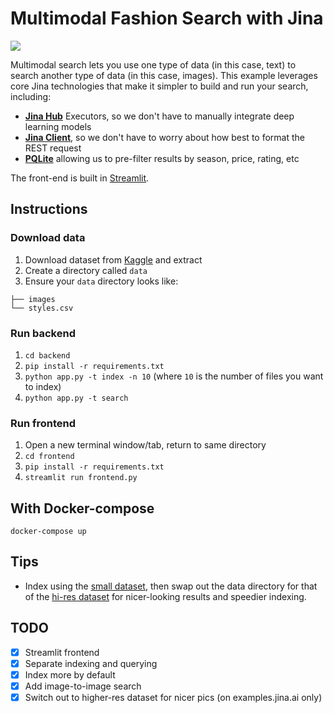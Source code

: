 # Multimodal Fashion Search with Jina

![](./demo.gif)

Multimodal search lets you use one type of data (in this case, text) to search another type of data (in this case, images). This example leverages core Jina technologies that make it simpler to build and run your search, including:

- **[Jina Hub](https://hub.jina.ai)** Executors, so we don't have to manually integrate deep learning models
- **[Jina Client](https://docs.jina.ai/api/jina.clients/)**, so we don't have to worry about how best to format the REST request
- **[PQLite](https://hub.jina.ai/executor/pn1qofsj)** allowing us to pre-filter results by season, price, rating, etc

The front-end is built in [Streamlit](https://streamlit.io/).

## Instructions

### Download data

1. Download dataset from [Kaggle](https://www.kaggle.com/paramaggarwal/fashion-product-images-small) and extract
2. Create a directory called `data`
3. Ensure your `data` directory looks like:

```data
├── images
└── styles.csv
```

### Run backend

1. `cd backend`
2. `pip install -r requirements.txt`
3. `python app.py -t index -n 10` (where `10` is the number of files you want to index)
4. `python app.py -t search`

### Run frontend

1. Open a new terminal window/tab, return to same directory
2. `cd frontend`
3. `pip install -r requirements.txt`
4. `streamlit run frontend.py`

## With Docker-compose

`docker-compose up`

## Tips

- Index using the [small dataset](https://www.kaggle.com/paramaggarwal/fashion-product-images-small), then swap out the data directory for that of the [hi-res dataset](https://www.kaggle.com/paramaggarwal/fashion-product-images-dataset) for nicer-looking results and speedier indexing.

## TODO

- [X] Streamlit frontend
- [X] Separate indexing and querying
- [X] Index more by default
- [X] Add image-to-image search
- [X] Switch out to higher-res dataset for nicer pics (on examples.jina.ai only)
